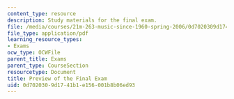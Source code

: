 ```yaml
---
content_type: resource
description: Study materials for the final exam.
file: /media/courses/21m-263-music-since-1960-spring-2006/0d7020309d1741b1e156001b8b06ed93_final_preview.pdf
file_type: application/pdf
learning_resource_types:
- Exams
ocw_type: OCWFile
parent_title: Exams
parent_type: CourseSection
resourcetype: Document
title: Preview of the Final Exam
uid: 0d702030-9d17-41b1-e156-001b8b06ed93
---
```

